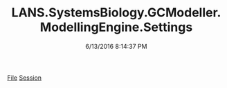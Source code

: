 ﻿---
title: LANS.SystemsBiology.GCModeller.ModellingEngine.Settings
date: 6/13/2016 8:14:37 PM
---

[File](T-LANS.SystemsBiology.GCModeller.ModellingEngine.Settings.File.html)
[Session](T-LANS.SystemsBiology.GCModeller.ModellingEngine.Settings.Session.html)
